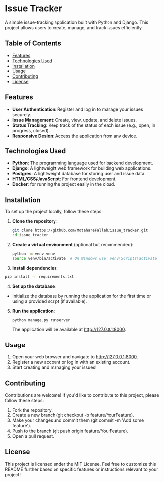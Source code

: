 # Issue Tracker

A simple issue-tracking application built with Python and Django. This project allows users to create, manage, and track issues efficiently.

## Table of Contents

- [Features](#features)
- [Technologies Used](#technologies-used)
- [Installation](#installation)
- [Usage](#usage)
- [Contributing](#contributing)
- [License](#license)


## Features

- **User Authentication**: Register and log in to manage your issues securely.
- **Issue Management**: Create, view, update, and delete issues.
- **Status Tracking**: Keep track of the status of each issue (e.g., open, in progress, closed).
- **Responsive Design**: Access the application from any device.

## Technologies Used

- **Python**: The programming language used for backend development.
- **Django**: A lightweight web framework for building web applications.
- **Postgres**: A lightweight database for storing user and issue data.
- **HTML/CSS/JavaScript**: For frontend development.
- **Docker**: for running the project easily in the cloud.

## Installation

To set up the project locally, follow these steps:

1. **Clone the repository**:
   ```bash
   git clone https://github.com/MotahareFallah/issue_tracker.git
   cd issue_tracker
   ```
   
2. **Create a virtual environment** (optional but recommended):
   ```bash
   python -m venv venv
   source venv/bin/activate  # On Windows use `venv\Scripts\activate`
   ```

3. **Install dependencies**:
  ```bash
  pip install -r requirements.txt
  ```

4. **Set up the database**:
  - Initialize the database by running the application for the first time or using a provided script (if available).

5. **Run the application**:
   ```bash
   python manage.py runserver
   ```

   The application will be available at http://127.0.0.1:8000.

## Usage

1. Open your web browser and navigate to http://127.0.0.1:8000.
2. Register a new account or log in with an existing account.
3. Start creating and managing your issues!

## Contributing
Contributions are welcome! If you'd like to contribute to this project, please follow these steps:

1. Fork the repository.
2. Create a new branch (git checkout -b feature/YourFeature).
3. Make your changes and commit them (git commit -m 'Add some feature').
4. Push to the branch (git push origin feature/YourFeature).
5. Open a pull request.

## License

This project is licensed under the MIT License. Feel free to customize this README further based on specific features or instructions relevant to your project!


   
